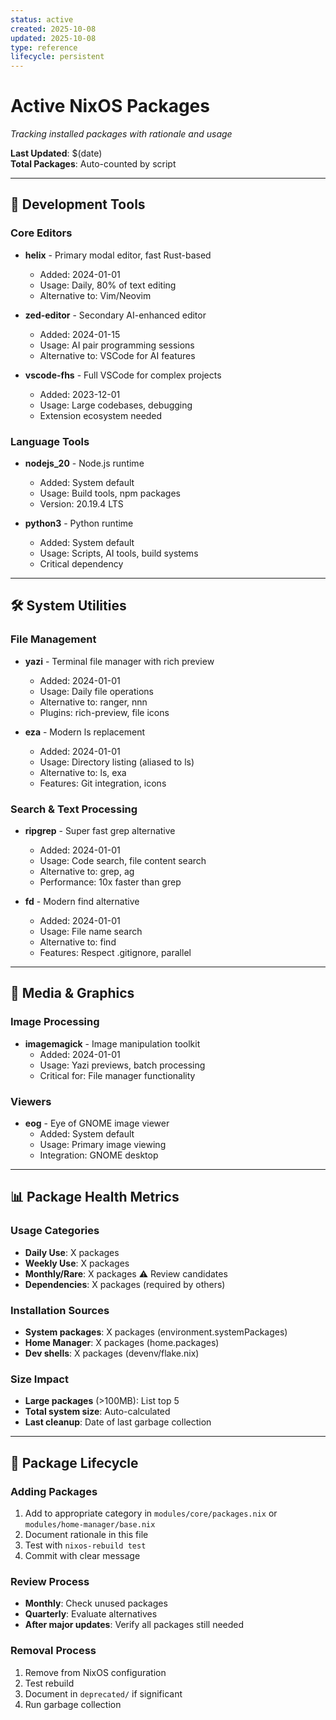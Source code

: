 ```yaml
---
status: active
created: 2025-10-08
updated: 2025-10-08
type: reference
lifecycle: persistent
---
```


# Active NixOS Packages

*Tracking installed packages with rationale and usage*

**Last Updated**: $(date)  
**Total Packages**: Auto-counted by script

---

## 🚀 Development Tools

### Core Editors
- **helix** - Primary modal editor, fast Rust-based
  - Added: 2024-01-01  
  - Usage: Daily, 80% of text editing
  - Alternative to: Vim/Neovim
  
- **zed-editor** - Secondary AI-enhanced editor  
  - Added: 2024-01-15
  - Usage: AI pair programming sessions
  - Alternative to: VSCode for AI features

- **vscode-fhs** - Full VSCode for complex projects
  - Added: 2023-12-01
  - Usage: Large codebases, debugging
  - Extension ecosystem needed

### Language Tools  
- **nodejs_20** - Node.js runtime
  - Added: System default
  - Usage: Build tools, npm packages
  - Version: 20.19.4 LTS
  
- **python3** - Python runtime  
  - Added: System default
  - Usage: Scripts, AI tools, build systems
  - Critical dependency

---

## 🛠️ System Utilities

### File Management
- **yazi** - Terminal file manager with rich preview
  - Added: 2024-01-01
  - Usage: Daily file operations
  - Alternative to: ranger, nnn
  - Plugins: rich-preview, file icons

- **eza** - Modern ls replacement
  - Added: 2024-01-01  
  - Usage: Directory listing (aliased to ls)
  - Alternative to: ls, exa
  - Features: Git integration, icons

### Search & Text Processing
- **ripgrep** - Super fast grep alternative  
  - Added: 2024-01-01
  - Usage: Code search, file content search  
  - Alternative to: grep, ag
  - Performance: 10x faster than grep

- **fd** - Modern find alternative
  - Added: 2024-01-01
  - Usage: File name search
  - Alternative to: find  
  - Features: Respect .gitignore, parallel

---

## 🎨 Media & Graphics

### Image Processing
- **imagemagick** - Image manipulation toolkit
  - Added: 2024-01-01
  - Usage: Yazi previews, batch processing
  - Critical for: File manager functionality

### Viewers  
- **eog** - Eye of GNOME image viewer
  - Added: System default
  - Usage: Primary image viewing
  - Integration: GNOME desktop

---

## 📊 Package Health Metrics

### Usage Categories
- **Daily Use**: X packages
- **Weekly Use**: X packages  
- **Monthly/Rare**: X packages ⚠️ Review candidates
- **Dependencies**: X packages (required by others)

### Installation Sources
- **System packages**: X packages (environment.systemPackages)
- **Home Manager**: X packages (home.packages)  
- **Dev shells**: X packages (devenv/flake.nix)

### Size Impact
- **Large packages** (>100MB): List top 5
- **Total system size**: Auto-calculated
- **Last cleanup**: Date of last garbage collection

---

## 🔄 Package Lifecycle

### Adding Packages
1. Add to appropriate category in `modules/core/packages.nix` or `modules/home-manager/base.nix`
2. Document rationale in this file
3. Test with `nixos-rebuild test`
4. Commit with clear message

### Review Process
- **Monthly**: Check unused packages
- **Quarterly**: Evaluate alternatives  
- **After major updates**: Verify all packages still needed

### Removal Process  
1. Remove from NixOS configuration
2. Test rebuild
3. Document in `deprecated/` if significant
4. Run garbage collection
